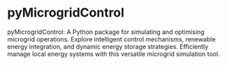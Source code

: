 # pyMicrogridControl
pyMicrogridControl: A Python package for simulating and optimising microgrid operations. Explore intelligent control mechanisms, renewable energy integration, and dynamic energy storage strategies. Efficiently manage local energy systems with this versatile microgrid simulation tool.
